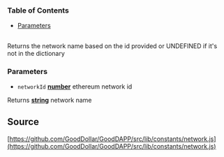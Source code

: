 <!-- Generated by documentation.js. Update this documentation by updating the source code. -->

### Table of Contents

-   [Parameters][1]

## 

Returns the network name based on the id provided or UNDEFINED if it's not in the dictionary

### Parameters

-   `networkId` **[number][2]** ethereum network id

Returns **[string][3]** network name

[1]: #parameters

[2]: https://developer.mozilla.org/docs/Web/JavaScript/Reference/Global_Objects/Number

[3]: https://developer.mozilla.org/docs/Web/JavaScript/Reference/Global_Objects/String
## Source
[https://github.com/GoodDollar/GoodDAPP/src/lib/constants/network.js](https://github.com/GoodDollar/GoodDAPP/src/lib/constants/network.js)

